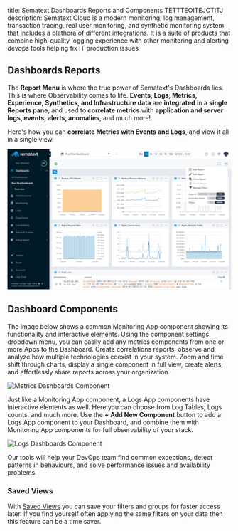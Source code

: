 title: Sematext Dashboards Reports and Components TETTTEOITEJOTITJ
description: Sematext Cloud is a modern monitoring, log management, transaction tracing, real user monitoring, and synthetic monitoring system that includes a plethora of different integrations. It is a suite of products that combine high-quality logging experience with other monitoring and alerting devops tools helping fix IT production issues

## Dashboards Reports

The **Report Menu** is where the true power of Sematext's Dashboards lies. This is where Observability comes to life. **Events, Logs, Metrics, Experience, Synthetics, and Infrastructure data** are **integrated** in a **single Reports pane**, and used to **correlate metrics** with **application and server logs, events, alerts, anomalies**, and much more! 

Here's how you can **correlate Metrics with Events and Logs**, and view it all in a single view.

![Dashboard Reports](../images/dashboards/reports.png)

## Dashboard Components

The image below shows a common Monitoring App component showing its functionality and interactive elements. Using the component settings dropdown menu, you can easily add any metrics components from one or more Apps to the Dashboard. Create correlations reports, observe and analyze how multiple technologies coexist in your system. Zoom and time shift through charts, display a single component in full view, create alerts, and effortlessly share reports across your organization. 

![Metrics Dashboards Component](https://sematext.com/docs/images/guide/dashboards/metrics-dashboard-component.png "Metrics Dashboards Component")

Just like a Monitoring App component, a Logs App components have interactive elements as well. Here you can choose from Log Tables, Logs counts, and much more. Use the **+ Add New Component** button to add a Logs App component to your Dashboard, and combine them with Monitoring App components for full observability of your stack. 

![Logs Dashboards Component](https://sematext.com/docs/images/guide/dashboards/logs-dashboard-component.png "Logs Dashboards Component")

Our tools will help your DevOps team find common exceptions, detect patterns in behaviours, and solve performance issues and availability problems.

### Saved Views

With [Saved Views](/guide/saved-views) you can save your filters and groups for faster access later. If you find yourself often applying the same filters on your data then this feature can be a time saver.
